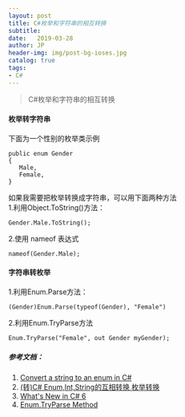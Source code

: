 ```yaml
---
layout: post
title: C#枚举和字符串的相互转换
subtitle:   
date:   2019-03-28
author: JP
header-img: img/post-bg-ioses.jpg
catalog: true
tags:
- C#
---
```


> C#枚举和字符串的相互转换

#### 枚举转字符串

下面为一个性别的枚举类示例

```
public enum Gender
{
   Male,
   Female,
}
```
如果我需要把枚举转换成字符串，可以用下面两种方法<br>
1.利用Object.ToString()方法：
```
Gender.Male.ToString();
```
2.使用 nameof 表达式
```
nameof(Gender.Male);
```
 
#### 字符串转枚举

1.利用Enum.Parse方法：<br>

```
(Gender)Enum.Parse(typeof(Gender), "Female")
```
2.利用Enum.TryParse方法

```
Enum.TryParse("Female", out Gender myGender);
```

##### 参考文档：<br/>

1. [Convert a string to an enum in C#
](https://stackoverflow.com/questions/16100/convert-a-string-to-an-enum-in-c-sharp)
2. [(转)C# Enum,Int,String的互相转换 枚举转换](https://www.cnblogs.com/pato/archive/2011/08/15/2139705.html)
3. [What's New in C# 6](https://docs.microsoft.com/en-us/dotnet/csharp/whats-new/csharp-6)
4. [Enum.TryParse Method](https://docs.microsoft.com/en-us/dotnet/api/system.enum.tryparse?redirectedfrom=MSDN&view=netframework-4.8#System_Enum_TryParse__1_System_String___0__)